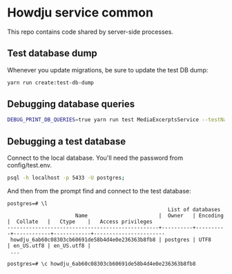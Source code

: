 # Howdju service common

This repo contains code shared by server-side processes.

## Test database dump

Whenever you update migrations, be sure to update the test DB dump:

```sh
yarn run create:test-db-dump
```

## Debugging database queries

```sh
DEBUG_PRINT_DB_QUERIES=true yarn run test MediaExcerptsService --testNamePattern="'re-uses related entities'"
```

## Debugging a test database

Connect to the local database. You'll need the password from config/test.env.

```sh
psql -h localhost -p 5433 -U postgres;
```

And then from the prompt find and connect to the test database:

```psql
postgres=# \l
                                                    List of databases
                      Name                       |  Owner   | Encoding |  Collate   |   Ctype    |   Access privileges
-------------------------------------------------+----------+----------+------------+------------+-----------------------
 howdju_6ab60c08303cb60691de58b4d4e0e236363b8fb8 | postgres | UTF8     | en_US.utf8 | en_US.utf8 |
 ...

postgres=# \c howdju_6ab60c08303cb60691de58b4d4e0e236363b8fb8
```
